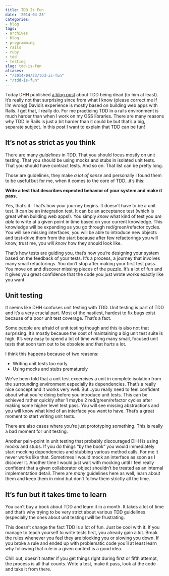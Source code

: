 ```yaml
---
title: TDD Is Fun
date: '2014-04-23'
categories:
- blog
tags:
- archives
- blog
- programming
- rails
- ruby
- tdd
- testing
slug: tdd-is-fun
aliases:
- "/2014/04/23/tdd-is-fun"
- "/tdd-is-fun"
---
```


Today DHH published [a blog post](http://david.heinemeierhansson.com/2014/tdd-is-dead-long-live-testing.html) about TDD being dead (to him at least). It’s really not that surprising since from what I know (please correct me if I’m wrong) David’s experience is mostly based on building web apps with Rails. I get that, I really do. For me practicing TDD in a rails environment is much harder than when I work on my OSS libraries. There are many reasons why TDD in Rails is just a bit harder than it could be but that’s a big, separate subject. In this post I want to explain that TDD can be fun!

## It’s not as strict as you think

There are many _guidelines_ in TDD. That you should focus mostly on unit testing. That you should be using mocks and stubs in isolated unit tests. That you should have contract tests. And so on. That list can be pretty long.

Those are guidelines, they make _a lot of sense_ and personally I found them to be useful but for me, when it comes to the core of TDD…it’s this:

**Write a test that describes expected behavior of your system and make it pass.**

Yes, that’s it. That’s how your journey begins. It doesn’t have to be a unit test. It can be an integration test. It can be an acceptance test (which is great when building web apps!). You simply _know_ what kind of test you _are able_ to write at a given point in time based on your current knowledge. This knowledge will be expanding as you go through red/green/refactor cycles. You will see missing interfaces, you will be able to introduce new objects and test-drive them from the start because after few refactorings you will know, trust me, you _will know_ how they should look like.

That’s how tests are guiding you, that’s how you’re designing your system based on the feedback of your tests. It’s a process, a journey that involves many small refactorings. You don’t stop after making your first test pass. You move on and discover missing pieces of the puzzle. It’s a lot of fun and it gives you great confidence that the code you just wrote works exactly like you want.

## Unit testing

It seems like DHH confuses unit testing with TDD. Unit testing is part of TDD and it’s a very crucial part. Most of the nastiest, hardest to fix bugs exist because of a poor unit test coverage. That’s a fact.

Some people are afraid of unit testing though and this is also not that surprising. It’s mostly because the cost of maintaining a big unit test suite is high. It’s very easy to spend a lot of time writing many small, focused unit tests that soon turn out to be obsolete and that _hurts_ a lot.

I think this happens because of two reasons:

- Writing unit tests too early
- Using mocks and stubs prematurely

We’ve been told that a unit test excercises a unit in complete isolation from the surrounding environment especially its dependencies. That’s a really nice concept and it works very well. But…you really need to feel confident about what you’re doing before you introduce unit tests. This can be achieved rather quickly after 1 maybe 2 red/green/refactor cycles after making some higher level test pass. You will see missing abstractions and you will know what kind of an interface you want to have. That’s a great moment to start writing unit tests.

There are also cases where you’re just prototyping something. This is really a bad moment for unit testing.

Another pain-point in unit testing that probably discouraged DHH is using mocks and stubs. If you do things “by the book” you would immediately start mocking dependencies and stubbing various method calls. For me it never works like that. Sometimes I would mock an interface as soon as I discover it. Another time I would just wait with mocking until I feel really confident that a given collaborator object shouldn’t be treated as an internal implementation detail. There are _many_ guidelines here as well, learn about them and keep them in mind but don’t follow them strictly all the time.

## It’s fun but it takes time to learn

You can’t buy a book about TDD and learn it in a month. It takes a lot of time and that’s why trying to be very strict about various TDD guidelines (especially the ones about unit testing) will be frustrating.

This doesn’t change the fact TDD is a lot of fun. Just be cool with it. If you manage to teach yourself to write tests first, you already gain a lot. Break the rules whenever you feel they are blocking you or slowing you down. If you broke a rule and ended up with problematic code you’ll at least learn why following that rule in a given context is a good idea.

Chill out, doesn’t matter if you get things right during first or fifth attempt, the process is all that counts. Write a test, make it pass, look at the code and take it from there.
